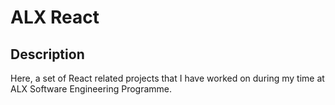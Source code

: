 # ALX React

## Description
Here, a set of React related projects that I have worked on during my time at
ALX Software Engineering Programme.
